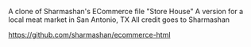A clone of Sharmashan's ECommerce file "Store House"
A version for a local meat market in San Antonio, TX
All credit goes to Sharmashan

https://github.com/sharmashan/ecommerce-html
